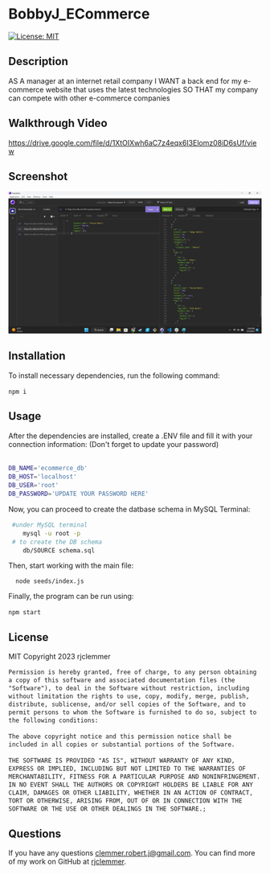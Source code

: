 # BobbyJ_ECommerce

  [![License: MIT](https://img.shields.io/badge/License-MIT-yellow.svg)](https://opensource.org/licenses/MIT)

  ## Description
  AS A manager at an internet retail company
  I WANT a back end for my e-commerce website that uses the latest technologies
  SO THAT my company can compete with other e-commerce companies
  
  ## Walkthrough Video

  https://drive.google.com/file/d/1XtOIXwh6aC7z4eqx6I3Elomz08iD6sUf/view


  ## Screenshot
  <img src="./Assets/screenshot_BobbyJ.jpg" alt="Photo of ECommerce App" title="Photo of ECommerce App">

  ## Installation
  To install necessary dependencies, run the following command:

  ` npm i `

  ## Usage
After the dependencies are installed, create a .ENV file and fill it with your connection information: (Don't forget to update your password)

```bash

DB_NAME='ecommerce_db'
DB_HOST='localhost'
DB_USER='root'
DB_PASSWORD='UPDATE YOUR PASSWORD HERE'

```
Now, you can proceed to create the datbase schema in MySQL Terminal:

```bash
 #under MySQL terminal
    mysql -u root -p
 # to create the DB schema
    db/SOURCE schema.sql
```

Then, start working with the main file:

```
  node seeds/index.js
```
Finally, the program can be run using:

``
  npm start
``

## License
  MIT
  Copyright 2023 rjclemmer

    Permission is hereby granted, free of charge, to any person obtaining a copy of this software and associated documentation files (the "Software"), to deal in the Software without restriction, including without limitation the rights to use, copy, modify, merge, publish, distribute, sublicense, and/or sell copies of the Software, and to permit persons to whom the Software is furnished to do so, subject to the following conditions:
    
    The above copyright notice and this permission notice shall be included in all copies or substantial portions of the Software.
    
    THE SOFTWARE IS PROVIDED "AS IS", WITHOUT WARRANTY OF ANY KIND, EXPRESS OR IMPLIED, INCLUDING BUT NOT LIMITED TO THE WARRANTIES OF MERCHANTABILITY, FITNESS FOR A PARTICULAR PURPOSE AND NONINFRINGEMENT. IN NO EVENT SHALL THE AUTHORS OR COPYRIGHT HOLDERS BE LIABLE FOR ANY CLAIM, DAMAGES OR OTHER LIABILITY, WHETHER IN AN ACTION OF CONTRACT, TORT OR OTHERWISE, ARISING FROM, OUT OF OR IN CONNECTION WITH THE SOFTWARE OR THE USE OR OTHER DEALINGS IN THE SOFTWARE.;

  

  ## Questions
  If you have any questions clemmer.robert.j@gmail.com. You can find more of my work on GitHub at [rjclemmer](https://github.com/rjclemmer).


